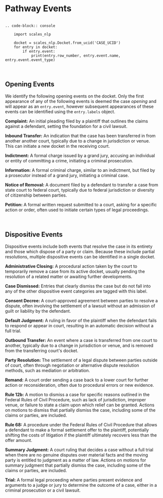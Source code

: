 Pathway Events
===============

```{eval-rst}

.. code-block:: console

    import scales_nlp

    docket = scales_nlp.Docket.from_ucid('CASE_UCID')
    for entry in docket:
        if entry.event:
            print(entry.row_number, entry.event.name, entry.event.event_type)

```

<br>

Opening Events
---------------

We identify the following opening events on the docket.  Only the first appearance of any of the following events is deemed the case *opening* and will appear as an `entry.event`, however subsequent appearances of these events can be identified using the `entry.labels` object.

**Complaint:** An initial pleading filed by a plaintiff that outlines the claims against a defendant, setting the foundation for a civil lawsuit.

**Inbound Transfer:** An indication that the case has been transferred in from another another court, typically due to a change in jurisdiction or venue.  This can initiate a new docket in the receiving court.

**Indictment:** A formal charge issued by a grand jury, accusing an individual or entity of committing a crime, initiating a criminal prosecution.

**Information:** A formal criminal charge, similar to an indictment, but filed by a prosecutor instead of a grand jury, initiating a criminal case.

**Notice of Removal:** A document filed by a defendant to transfer a case from state court to federal court, typically due to federal jurisdiction or diversity of citizenship between parties.

**Petition:** A formal written request submitted to a court, asking for a specific action or order, often used to initiate certain types of legal proceedings.

<br>

Dispositive Events
---------------

Dispositive events include both events that resolve the case in its entirety and those which dispose of a party or claim.  Because these include partial resolutions, multiple dispositive events can be identified in a single docket.

**Administrative Closing:** A procedural action taken by the court to temporarily remove a case from its active docket, usually pending the resolution of a related matter or awaiting further developments.

**Case Dismissed:** Entries that clearly dismiss the case but do not fall into any of the other dispositive event categories are tagged with this label.

**Consent Decree:** A court-approved agreement between parties to resolve a dispute, often involving the settlement of a lawsuit without an admission of guilt or liability by the defendant.

**Default Judgment:** A ruling in favor of the plaintiff when the defendant fails to respond or appear in court, resulting in an automatic decision without a full trial.

**Outbound Transfer:** An event where a case is transferred from one court to another, typically due to a change in jurisdiction or venue, and is removed from the transferring court's docket.

**Party Resolution:** The settlement of a legal dispute between parties outside of court, often through negotiation or alternative dispute resolution methods, such as mediation or arbitration.

**Remand:** A court order sending a case back to a lower court for further action or reconsideration, often due to procedural errors or new evidence.

**Rule 12b:** A motion to dismiss a case for specific reasons outlined in the Federal Rules of Civil Procedure, such as lack of jurisdiction, improper venue, or failure to state a claim upon which relief can be granted.  Actions on motions to dismiss that partially dismiss the case, including some of the claims or parties, are included.

**Rule 68:** A procedure under the Federal Rules of Civil Procedure that allows a defendant to make a formal settlement offer to the plaintiff, potentially shifting the costs of litigation if the plaintiff ultimately recovers less than the offer amount.

**Summary Judgment:** A court ruling that decides a case without a full trial when there are no genuine disputes over material facts and the moving party is entitled to judgment as a matter of law.  Actions on motions for summary judgment that partially dismiss the case, including some of the claims or parties, are included.

**Trial:** A formal legal proceeding where parties present evidence and arguments to a judge or jury to determine the outcome of a case, either in a criminal prosecution or a civil lawsuit.
